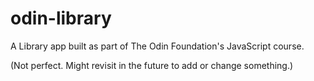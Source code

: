 # odin-library

A Library app built as part of The Odin Foundation's JavaScript course.

(Not perfect. Might revisit in the future to add or change something.)
